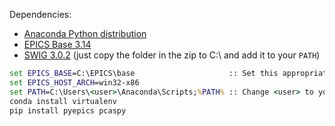 Dependencies:

* [Anaconda Python distribution](https://store.continuum.io/cshop/anaconda/)
* [EPICS Base 3.14](http://www.aps.anl.gov/epics/base/R3-14/12.php)
* [SWIG 3.0.2](http://sourceforge.net/projects/swig/files/swigwin/swigwin-3.0.2/) (just copy the folder in the zip to C:\ and add it to your `PATH`)

```bat
set EPICS_BASE=C:\EPICS\base                     :: Set this appropriately
set EPICS_HOST_ARCH=win32-x86
set PATH=C:\Users\<user>\Anaconda\Scripts;%PATH% :: Change <user> to your username
conda install virtualenv
pip install pyepics pcaspy
```
